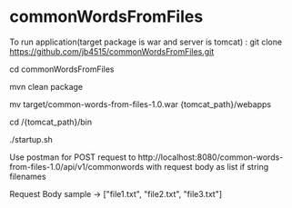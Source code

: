# commonWordsFromFiles

To run application(target package is war and server is tomcat)  : 
git clone https://github.com/jb4515/commonWordsFromFiles.git

cd commonWordsFromFiles

mvn clean package

mv target/common-words-from-files-1.0.war {tomcat_path}/webapps

cd /{tomcat_path}/bin

./startup.sh

Use postman for POST request to http://localhost:8080/common-words-from-files-1.0/api/v1/commonwords with request body as list if string filenames

Request Body sample  -> ["file1.txt", "file2.txt", "file3.txt"]
